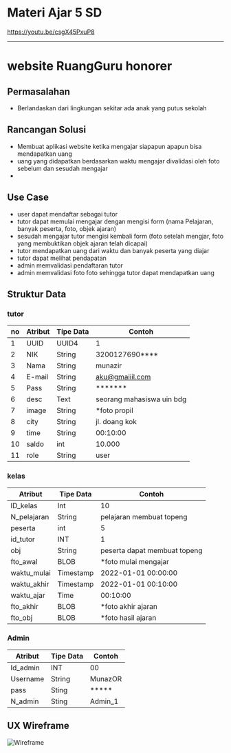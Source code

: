 # Materi Ajar 5 SD
https://youtu.be/csgX45PxuP8

-----------------------------------------------------------
# website RuangGuru honorer

## Permasalahan
- Berlandaskan dari lingkungan sekitar ada anak yang putus sekolah

## Rancangan Solusi
- Membuat aplikasi website ketika mengajar siapapun apapun bisa mendapatkan uang
- uang yang didapatkan berdasarkan waktu mengajar divalidasi oleh foto sebelum dan sesudah mengajar
-  
## Use Case
- user dapat mendaftar sebagai tutor
- tutor dapat memulai mengajar dengan mengisi form (nama Pelajaran, banyak peserta, foto, objek ajaran)
- sesudah mengajar tutor mengisi kembali form (foto setelah mengjar, foto yang membuktikan objek ajaran telah dicapai)
- tutor mendapatkan uang dari waktu dan banyak peserta yang diajar
- tutor dapat melihat pendapatan
- admin memvalidasi pendaftaran tutor
- admin memvalidasi foto foto sehingga tutor dapat mendapatkan uang

## Struktur Data

### tutor
no|Atribut|Tipe Data|Contoh
---|---|---|---
1|UUID|UUID4|1
2|NIK|String|3200127690****
3|Nama|String|munazir
4|E-mail|String|aku@gmaiiil.com
5|Pass|String|*******
6|desc|Text|seorang mahasiswa uin bdg
7|image|String|*foto propil
8|city|String|jl. doang kok
9|time|String|00:10:00
10|saldo|int|10.000
11|role|String|user


### kelas
Atribut|Tipe Data|Contoh
---|---|---
ID_kelas|Int|10
N_pelajaran|String|pelajaran membuat topeng
peserta|int|5
id_tutor|INT|1
obj|String|peserta dapat membuat topeng
fto_awal|BLOB|*foto mulai mengajar
waktu_mulai|Timestamp|2022-01-01 00:00:00
waktu_akhir|Timestamp|2022-01-01 00:10:00
waktu_ajar|Time|00:10:00
fto_akhir|BLOB| *foto akhir ajaran
fto_obj|BLOB|*foto hasil ajaran

### Admin
Atribut|Tipe Data|Contoh
---|---|---
Id_admin|INT|00
Username|String|MunazOR
pass|Sting|*****
N_admin|Sting|Admin_1

## UX Wireframe
![WIreframe](https://user-images.githubusercontent.com/78277922/190235924-21759635-0039-433f-a5b2-8353317cb66e.jpg)
